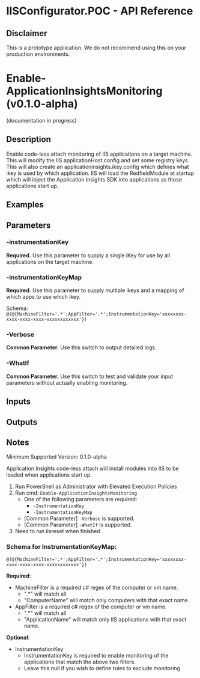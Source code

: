 # IISConfigurator.POC - API Reference

## Disclaimer
This is a prototype application. 
We do not recommend using this on your production environments.

# Enable-ApplicationInsightsMonitoring (v0.1.0-alpha)

(documentation in progress)

## Description

Enable code-less attach monitoring of IIS applications on a target machine.
This will modify the IIS applicationHost.config and set some registry keys.
This will also create an applicationinsights.ikey.config which defines what ikey is used by which application.
IIS will load the RedfieldModule at startup which will inject the Application Insights SDK into applications as those applications start up.

## Examples

## Parameters 

### -instrumentationKey
**Required.** Use this parameter to supply a single iKey for use by all applications on the target machine.

### -instrumentationKeyMap
**Required.** Use this parameter to supply multiple ikeys and a mapping of which apps to use which ikey.

Schema: `@(@{MachineFilter='.*';AppFilter='.*';InstrumentationKey='xxxxxxxx-xxxx-xxxx-xxxx-xxxxxxxxxxxx'})`

### -Verbose
**Common Parameter.** Use this switch to output detailed logs.

### -WhatIf 
**Common Parameter.** Use this switch to test and validate your input parameters without actually enabling monitoring.

## Inputs

## Outputs

## Notes

Minimum Supported Version: 0.1.0-alpha

Application Insights code-less attach will install modules into IIS to be loaded when applications start up.

1. Run PowerShell as Administrator with Elevated Execution Policies
2. Run cmd: `Enable-ApplicationInsightsMonitoring`
	- One of the following parameters are required:
		- `-InstrumentationKey`
		- `-InstrumentationKeyMap`
	- [Common Parameter] `-Verbose` is supported.
	- [Common Parameter] `-WhatIf` is supported.
3. Need to run iisreset when finished
	
			
### Schema for InstrumentationKeyMap:

`@(@{MachineFilter='.*';AppFilter='.*';InstrumentationKey='xxxxxxxx-xxxx-xxxx-xxxx-xxxxxxxxxxxx'})`

**Required**:
- MachineFilter is a required c# regex of the computer or vm name.
	- ".*" will match all
	- "ComputerName" will match only computers with that exact name.
- AppFilter is a required c# regex of the computer or vm name.
	- ".*" will match all
	- "ApplicationName" will match only IIS applications with that exact name.

**Optional**: 
- InstrumentationKey
	- InstrumentationKey is required to enable monitoring of the applications that match the above two filters.
	- Leave this null if you wish to define rules to exclude monitoring



